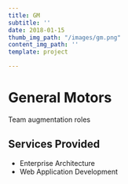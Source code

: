 ```yaml
---
title: GM
subtitle: ''
date: 2018-01-15
thumb_img_path: "/images/gm.png"
content_img_path: ''
template: project

---
```

# General Motors

Team augmentation roles

## Services Provided

* Enterprise Architecture
* Web Application Development